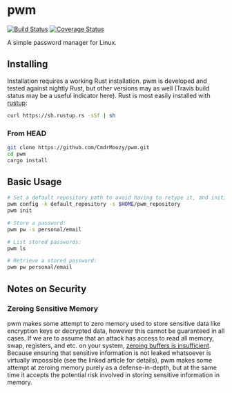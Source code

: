 # pwm

[![Build Status](https://travis-ci.org/CmdrMoozy/pwm.svg?branch=master)](https://travis-ci.org/CmdrMoozy/pwm) [![Coverage Status](https://coveralls.io/repos/github/CmdrMoozy/pwm/badge.svg?branch=master)](https://coveralls.io/github/CmdrMoozy/pwm?branch=master)

A simple password manager for Linux.

## Installing

Installation requires a working Rust installation. pwm is developed and tested against nightly Rust, but other versions may as well (Travis build status may be a useful indicator here). Rust is most easily installed with [rustup](https://rustup.rs/):

```sh
curl https://sh.rustup.rs -sSf | sh
```

### From HEAD

```sh
git clone https://github.com/CmdrMoozy/pwm.git
cd pwm
cargo install
```

## Basic Usage

```sh
# Set a default repository path to avoid having to retype it, and initialize the repository:
pwm config -k default_repository -s $HOME/pwm_repository
pwm init

# Store a password:
pwm pw -s personal/email

# List stored passwords:
pwm ls

# Retrieve a stored password:
pwm pw personal/email
```

## Notes on Security

### Zeroing Sensitive Memory

pwm makes some attempt to zero memory used to store sensitive data like encryption keys or decrypted data, however this cannot be guaranteed in all cases. If we are to assume that an attack has access to read all memory, swap, registers, and etc. on your system, [zeroing buffers is insufficient](http://www.daemonology.net/blog/2014-09-06-zeroing-buffers-is-insufficient.html). Because ensuring that sensitive information is not leaked whatsoever is virtually impossible (see the linked article for details), pwm makes some attempt at zeroing memory purely as a defense-in-depth, but at the same time it accepts the potential risk involved in storing sensitive information in memory.
